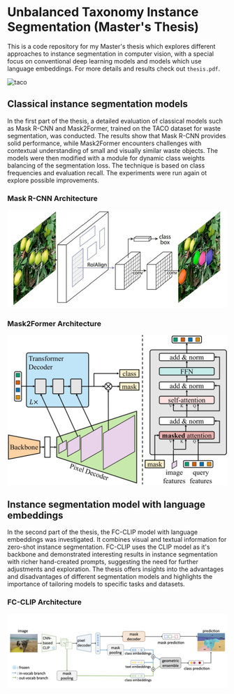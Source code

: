 # Unbalanced Taxonomy Instance Segmentation (Master's Thesis)

This is a code repository for my Master's thesis which explores different approaches to instance segmentation in computer vision, with a special focus on conventional deep learning models and models which use language embeddings. For more details and results check out ```thesis.pdf```.

![taco](taco.webp.avif)

## Classical instance segmentation models

In the first part of the thesis, a detailed evaluation of classical models such as Mask R-CNN and Mask2Former, trained on the TACO dataset for waste segmentation, was conducted. The results show that Mask R-CNN provides solid performance, while Mask2Former encounters challenges with contextual understanding of small and visually similar waste objects. The models were then modified with a module for dynamic class weights balancing of the segmentation loss. The technique is based on class frequencies and evaluation recall. The experiments were run again ot explore possible improvements.

### Mask R-CNN Architecture

![mrcnn](mrcnn.png)

### Mask2Former Architecture

![m2f](m2f.jpg)

## Instance segmentation model with language embeddings

In the second part of the thesis, the FC-CLIP model with language embeddings was investigated. It combines visual and textual information for zero-shot instance segmentation. FC-CLIP uses the CLIP model as it's backbone and demonstrated interesting results in instance segmentation with richer hand-created prompts, suggesting the need for further adjustments and exploration. The thesis offers insights into the advantages and disadvantages of different segmentation models and highlights the importance of tailoring models to specific tasks and datasets.

### FC-CLIP Architecture

![ffclip](fcclip.webp)
